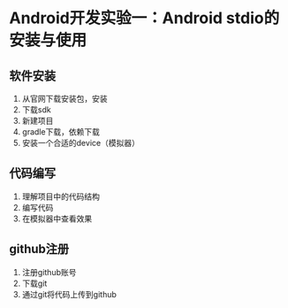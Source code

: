 # Android开发实验一：Android stdio的安装与使用
## 软件安装
1. 从官网下载安装包，安装
2. 下载sdk
3. 新建项目
4. gradle下载，依赖下载
5. 安装一个合适的device（模拟器）
## 代码编写
1. 理解项目中的代码结构
2. 编写代码
3. 在模拟器中查看效果
## github注册
1. 注册github账号
2. 下载git
3. 通过git将代码上传到github


